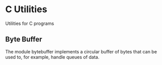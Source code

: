 # C Utilities
Utilities for C programs

## Byte Buffer
The module bytebuffer implements a circular buffer of bytes that can be used to, for example, handle queues of data.

